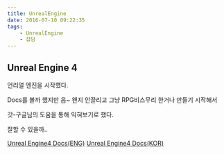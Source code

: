 ```yaml
---
title: UnrealEngine
date: 2016-07-10 09:22:35
tags: 
    - UnrealEngine
    - 잡담
---
```


## Unreal Engine 4


언리얼 엔진을 시작헀다.

Docs를 볼까 했지만 음~ 왠지 안끌리고 그냥 RPG비스무리 한거나 만들기 시작해서

갓-구글님의 도움을 통해 익혀보기로 했다.

잘할 수 있을까..

[Unreal Engine4 Docs(ENG)](https://docs.unrealengine.com/latest/INT/)
[Unreal Engine4 Docs(KOR)](https://docs.unrealengine.com/latest/KOR/index.html)
